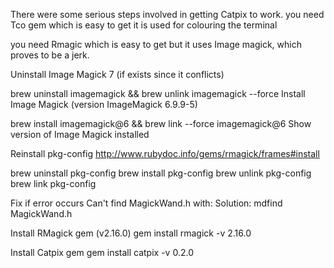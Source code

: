 There were some serious steps involved in getting Catpix to work.
you need Tco gem which is easy to get it is used for colouring the terminal

you need Rmagic which is easy to get but it uses
Image magick, which proves to be a jerk.

Uninstall Image Magick 7 (if exists since it conflicts)

brew uninstall imagemagick && brew unlink imagemagick --force
Install Image Magick (version ImageMagick 6.9.9-5)

brew install imagemagick@6 && brew link --force imagemagick@6
Show version of Image Magick installed

Reinstall pkg-config http://www.rubydoc.info/gems/rmagick/frames#install

brew uninstall pkg-config
brew install pkg-config
brew unlink pkg-config
brew link pkg-config

Fix if error occurs Can't find MagickWand.h with:
Solution: mdfind MagickWand.h

Install RMagick gem (v2.16.0)
gem install rmagick -v 2.16.0   

Install Catpix gem
gem install catpix -v 0.2.0
